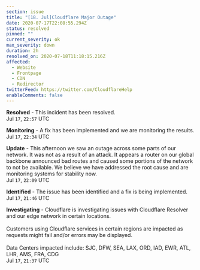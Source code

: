 ```yaml
---
section: issue
title: "[18. Jul]Cloudflare Major Outage"
date: 2020-07-17T22:08:55.294Z
status: resolved
pinned: ""
current_severity: ok
max_severity: down
duration: 2h
resolved_on: 2020-07-18T11:18:15.216Z
affected:
  - Website
  - Frontpage
  - CDN
  - Redirector
twitterFeed: https://twitter.com/CloudflareHelp
enableComments: false
---
```

<!--StartFragment-->

**Resolved** - This incident has been resolved.\
Jul `17`, `22:57` UTC

**Monitoring** - A fix has been implemented and we are monitoring the results.\
Jul `17`, `22:34` UTC

**Update** - This afternoon we saw an outage across some parts of our network. It was not as a result of an attack. It appears a router on our global backbone announced bad routes and caused some portions of the network to not be available. We believe we have addressed the root cause and are monitoring systems for stability now.\
Jul `17`, `22:09` UTC

**Identified** - The issue has been identified and a fix is being implemented.\
Jul `17`, `21:46` UTC

**Investigating** - Cloudflare is investigating issues with Cloudflare Resolver and our edge network in certain locations.\
\
Customers using Cloudflare services in certain regions are impacted as requests might fail and/or errors may be displayed.\
\
Data Centers impacted include: SJC, DFW, SEA, LAX, ORD, IAD, EWR, ATL, LHR, AMS, FRA, CDG\
Jul `17`, `21:37` UTC

<!--EndFragment-->